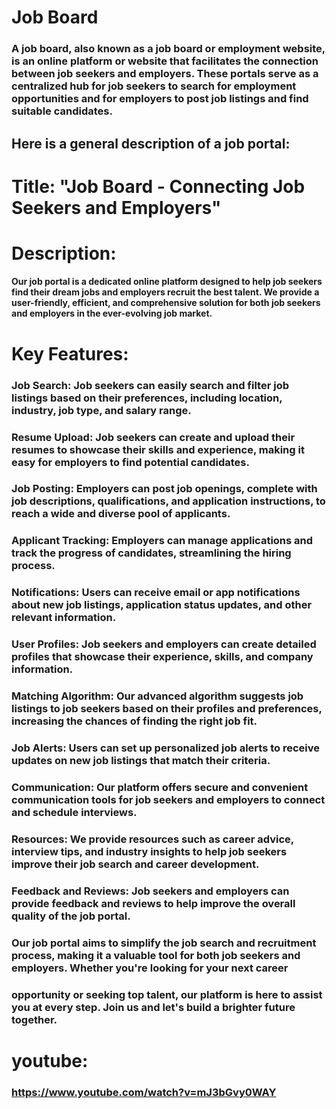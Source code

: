 # Job Board

### A job board, also known as a job board or employment website, is an online platform or website that facilitates the connection between job seekers and employers. These portals serve as a centralized hub for job seekers to search for employment opportunities and for employers to post job listings and find suitable candidates.

## Here is a general description of a job portal:

# Title: "Job Board - Connecting Job Seekers and Employers"

# Description:

#### Our job portal is a dedicated online platform designed to help job seekers find their dream jobs and employers recruit the best talent. We provide a user-friendly, efficient, and comprehensive solution for both job seekers and employers in the ever-evolving job market.




# Key Features:

### Job Search: Job seekers can easily search and filter job listings based on their preferences, including location, industry, job type, and salary range.

### Resume Upload: Job seekers can create and upload their resumes to showcase their skills and experience, making it easy for employers to find potential candidates.

### Job Posting: Employers can post job openings, complete with job descriptions, qualifications, and application instructions, to reach a wide and diverse pool of applicants.

### Applicant Tracking: Employers can manage applications and track the progress of candidates, streamlining the hiring process.

### Notifications: Users can receive email or app notifications about new job listings, application status updates, and other relevant information.

### User Profiles: Job seekers and employers can create detailed profiles that showcase their experience, skills, and company information.

### Matching Algorithm: Our advanced algorithm suggests job listings to job seekers based on their profiles and preferences, increasing the chances of finding the right job fit.

### Job Alerts: Users can set up personalized job alerts to receive updates on new job listings that match their criteria.

### Communication: Our platform offers secure and convenient communication tools for job seekers and employers to connect and schedule interviews.

### Resources: We provide resources such as career advice, interview tips, and industry insights to help job seekers improve their job search and career development.

### Feedback and Reviews: Job seekers and employers can provide feedback and reviews to help improve the overall quality of the job portal.

### Our job portal aims to simplify the job search and recruitment process, making it a valuable tool for both job seekers and employers. Whether you're looking for your next career 
### opportunity or seeking top talent, our platform is here to assist you at every step. Join us and let's build a brighter future together.


# youtube: 
### https://www.youtube.com/watch?v=mJ3bGvy0WAY




